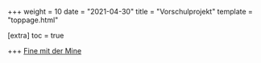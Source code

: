 +++
weight = 10
date = "2021-04-30"
title = "Vorschulprojekt"
template = "toppage.html"

[extra]
toc = true

+++
[Fine mit der Mine](../Schullebenseiten/finemitdermine)




